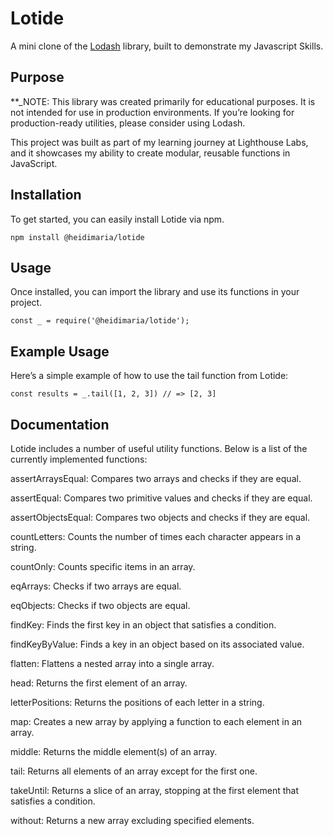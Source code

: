 # Lotide

A mini clone of the  [Lodash](https://lodash.com) library, built to demonstrate my Javascript Skills. 

## Purpose

**_NOTE: This library was created primarily for educational purposes. It is not intended for use in production environments. If you’re looking for production-ready utilities, please consider using Lodash.

This project was built as part of my learning journey at Lighthouse Labs, and it showcases my ability to create modular, reusable functions in JavaScript.

## Installation

To get started, you can easily install Lotide via npm.

`npm install @heidimaria/lotide`

## Usage

Once installed, you can import the library and use its functions in your project.

`const _ = require('@heidimaria/lotide');`

## Example Usage
Here’s a simple example of how to use the tail function from Lotide:

`const results = _.tail([1, 2, 3]) // => [2, 3]`

## Documentation

Lotide includes a number of useful utility functions. Below is a list of the currently implemented functions:

assertArraysEqual: Compares two arrays and checks if they are equal.

assertEqual: Compares two primitive values and checks if they are equal.

assertObjectsEqual: Compares two objects and checks if they are equal.

countLetters: Counts the number of times each character appears in a string.

countOnly: Counts specific items in an array.

eqArrays: Checks if two arrays are equal.

eqObjects: Checks if two objects are equal.

findKey: Finds the first key in an object that satisfies a condition.

findKeyByValue: Finds a key in an object based on its associated value.

flatten: Flattens a nested array into a single array.

head: Returns the first element of an array.

letterPositions: Returns the positions of each letter in a string.

map: Creates a new array by applying a function to each element in an array.

middle: Returns the middle element(s) of an array.

tail: Returns all elements of an array except for the first one.

takeUntil: Returns a slice of an array, stopping at the first element that satisfies a condition.

without: Returns a new array excluding specified elements.